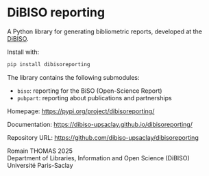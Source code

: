 # DiBISO reporting

A Python library for generating bibliometric reports, developed at the [DiBISO](https://www.bibliotheques.universite-paris-saclay.fr/en/department-libraries-information-and-open-science-dibiso-and-its-missions).

Install with:

```bash
pip install dibisoreporting
```

The library contains the following submodules:
  - `biso`: reporting for the BiSO (Open-Science Report)
  - `pubpart`: reporting about publications and partnerships


Homepage: https://pypi.org/project/dibisoreporting/

Documentation: https://dibiso-upsaclay.github.io/dibisoreporting/

Repository URL: https://github.com/dibiso-upsaclay/dibisoreporting

Romain THOMAS 2025  
Department of Libraries, Information and Open Science (DiBISO)  
Université Paris-Saclay
